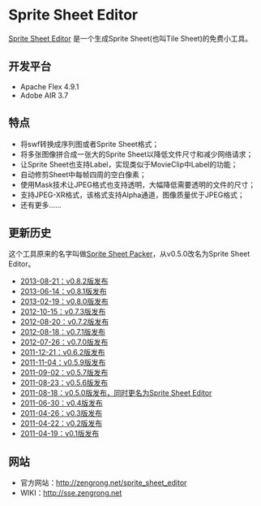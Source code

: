 # Sprite Sheet Editor

[Sprite Sheet Editor](http://zengrong.net/sprite_sheet_editor) 是一个生成Sprite Sheet(也叫Tile Sheet)的免费小工具。
	
## 开发平台

* Apache Flex 4.9.1
* Adobe AIR 3.7

## 特点

* 将swf转换成序列图或者Sprite Sheet格式；
* 将多张图像拼合成一张大的Sprite Sheet以降低文件尺寸和减少网络请求；
* 让Sprite Sheet也支持Label，实现类似于MovieClip中Label的功能；
* 自动修剪Sheet中每帧四周的空白像素；
* 使用Mask技术让JPEG格式也支持透明，大幅降低需要透明的文件的尺寸；
* 支持JPEG-XR格式，该格式支持Alpha通道，图像质量优于JPEG格式；
* 还有更多……

## 更新历史

这个工具原来的名字叫做[Sprite Sheet Packer](http://zengrong.net/spritesheetpacker)，从v0.5.0改名为Sprite Sheet Editor。

* [2013-08-21：v0.8.2版发布](http://zengrong.net/post/1901.htm)
* [2013-06-14：v0.8.1版发布](http://zengrong.net/post/1880.htm)
* [2013-02-19：v0.8.0版发布](http://zengrong.net/post/1815.htm)
* [2012-10-15：v0.7.3版发布](http://zengrong.net/post/1706.htm)
* [2012-08-20：v0.7.2版发布](http://zengrong.net/post/1672.htm)
* [2012-08-18：v0.7.1版发布](http://zengrong.net/post/1668.htm)
* [2012-07-26：v0.7.0版发布](http://zengrong.net/post/1660.htm)
* [2011-12-21：v0.6.2版发布](http://zengrong.net/post/1482.htm)
* [2011-11-04：v0.5.9版发布](http://zengrong.net/post/1468.htm)
* [2011-09-02：v0.5.7版发布](http://zengrong.net/post/1436.htm)
* [2011-08-23：v0.5.6版发布](http://zengrong.net/post/1414.htm)
* [2011-08-18：v0.5.0版发布，同时更名为Sprite Sheet Editor](http://zengrong.net/post/1402.htm)
* [2011-06-30：v0.4版发布](http://zengrong.net/post/1357.htm)
* [2011-04-26：v0.3版发布](http://zengrong.net/post/1313.htm)
* [2011-04-22：v0.2版发布](http://zengrong.net/post/1311.htm)
* [2011-04-19：v0.1版发布](http://zengrong.net/post/1306.htm)

## 网站

* 官方网站：<http://zengrong.net/sprite_sheet_editor>
* WIKI：<http://sse.zengrong.net>
